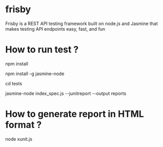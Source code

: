 # frisby
Frisby is a REST API testing framework built on node.js and Jasmine that makes testing API endpoints easy, fast, and fun

# How to run test ? 
 
npm install 
 
npm install -g jasmine-node
 
cd tests
 
jasmine-node  index_spec.js  --junitreport --output reports 
 
 
# How to generate report in HTML format ?
 
node xunit.js